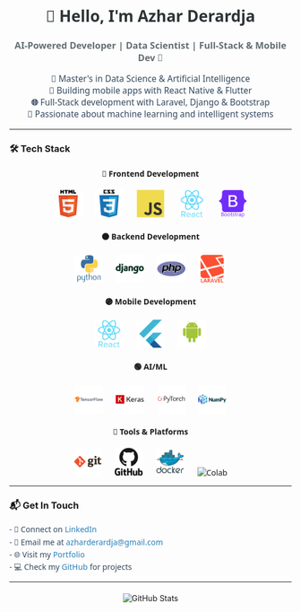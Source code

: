 <h1 align="center" style="font-family: 'Segoe UI', Tahoma, Geneva, Verdana, sans-serif; font-weight: 700; color: #2d3436;">
  👋 Hello, I'm Azhar Derardja
</h1>
<h3 align="center" style="font-family: 'Segoe UI', Tahoma, Geneva, Verdana, sans-serif; font-weight: 600; color: #636e72;">
  AI-Powered Developer | Data Scientist | Full-Stack & Mobile Dev 🚀
</h3>

<p align="center" style="font-family: 'Segoe UI', Tahoma, Geneva, Verdana, sans-serif; font-size: 1.1em; color: #34495e;">
  <strong>🌟</strong> Master's in Data Science & Artificial Intelligence<br>
  <strong>📱</strong> Building mobile apps with React Native & Flutter<br>
  <strong>🌐</strong> Full-Stack development with Laravel, Django & Bootstrap<br>
  <strong>🤖</strong> Passionate about machine learning and intelligent systems
</p>

---



### 🛠️ Tech Stack

<div align="center" style="font-family: 'Segoe UI', Tahoma, Geneva, Verdana, sans-serif;">

#### 🔵 Frontend Development
<p>
  <img src="https://raw.githubusercontent.com/devicons/devicon/master/icons/html5/html5-original-wordmark.svg" alt="HTML5" width="50" height="50" style="margin: 0 10px;"/>
  <img src="https://raw.githubusercontent.com/devicons/devicon/master/icons/css3/css3-original-wordmark.svg" alt="CSS3" width="50" height="50" style="margin: 0 10px;"/>
  <img src="https://raw.githubusercontent.com/devicons/devicon/master/icons/javascript/javascript-original.svg" alt="JavaScript" width="50" height="50" style="margin: 0 10px;"/>
  <img src="https://raw.githubusercontent.com/devicons/devicon/master/icons/react/react-original-wordmark.svg" alt="React" width="50" height="50" style="margin: 0 10px;"/>
  <img src="https://raw.githubusercontent.com/devicons/devicon/master/icons/bootstrap/bootstrap-plain-wordmark.svg" alt="Bootstrap" width="50" height="50" style="margin: 0 10px;"/>
</p>

#### 🟠 Backend Development
<p>
  <img src="https://raw.githubusercontent.com/devicons/devicon/master/icons/python/python-original-wordmark.svg" alt="Python" width="50" height="50" style="margin: 0 10px;"/>
  <img src="https://raw.githubusercontent.com/devicons/devicon/master/icons/django/django-plain-wordmark.svg" alt="Django" width="50" height="50" style="margin: 0 10px;"/>
  <img src="https://raw.githubusercontent.com/devicons/devicon/master/icons/php/php-original.svg" alt="PHP" width="50" height="50" style="margin: 0 10px;"/>
  <img src="https://raw.githubusercontent.com/devicons/devicon/master/icons/laravel/laravel-plain-wordmark.svg" alt="Laravel" width="50" height="50" style="margin: 0 10px;"/>
</p>

#### 🟣 Mobile Development
<p>
  <img src="https://raw.githubusercontent.com/devicons/devicon/master/icons/react/react-original-wordmark.svg" alt="React Native" width="50" height="50" style="margin: 0 10px;"/>
  <img src="https://raw.githubusercontent.com/devicons/devicon/master/icons/flutter/flutter-original.svg" alt="Flutter" width="50" height="50" style="margin: 0 10px;"/>
  <img src="https://raw.githubusercontent.com/devicons/devicon/master/icons/android/android-original-wordmark.svg" alt="Android" width="50" height="50" style="margin: 0 10px;"/>
</p>

#### 🟢 AI/ML
<p>
  <img src="https://raw.githubusercontent.com/devicons/devicon/master/icons/tensorflow/tensorflow-original-wordmark.svg" alt="TensorFlow" width="50" height="50" style="margin: 0 10px;"/>
  <img src="https://raw.githubusercontent.com/devicons/devicon/master/icons/keras/keras-original-wordmark.svg" alt="Keras" width="50" height="50" style="margin: 0 10px;"/>
  <img src="https://raw.githubusercontent.com/devicons/devicon/master/icons/pytorch/pytorch-original-wordmark.svg" alt="PyTorch" width="50" height="50" style="margin: 0 10px;"/>
  <img src="https://raw.githubusercontent.com/devicons/devicon/master/icons/numpy/numpy-original-wordmark.svg" alt="NumPy" width="50" height="50" style="margin: 0 10px;"/>
</p>

#### 🔴 Tools & Platforms
<p>
  <img src="https://raw.githubusercontent.com/devicons/devicon/master/icons/git/git-original-wordmark.svg" alt="Git" width="50" height="50" style="margin: 0 10px;"/>
  <img src="https://raw.githubusercontent.com/devicons/devicon/master/icons/github/github-original-wordmark.svg" alt="GitHub" width="50" height="50" style="margin: 0 10px;"/>
  <img src="https://raw.githubusercontent.com/devicons/devicon/master/icons/docker/docker-original-wordmark.svg" alt="Docker" width="50" height="50" style="margin: 0 10px;"/>
  <img src="https://www.vectorlogo.zone/logos/google_colab/google_colab-icon.svg" alt="Colab" width="50" height="50" style="margin: 0 10px;"/>
</p>
</div>

---

### 📬 Get In Touch
<div style="font-family: 'Segoe UI', Tahoma, Geneva, Verdana, sans-serif; font-size: 1em; color: #34495e; line-height: 1.6;">
  - 💼 Connect on <a href="https://www.linkedin.com/in/azhar-derardja-052a96217/" target="_blank" style="color: #2980b9; text-decoration: none;">LinkedIn</a><br>
  - 📧 Email me at <a href="mailto:azharderardja@gmail.com" style="color: #2980b9; text-decoration: none;">azharderardja@gmail.com</a><br>
  - 🌐 Visit my <a href="https://azharderardja.netlify.app/" target="_blank" style="color: #2980b9; text-decoration: none;">Portfolio</a><br>
  - 💻 Check my <a href="https://github.com/azharderardja" target="_blank" style="color: #2980b9; text-decoration: none;">GitHub</a> for projects
</div>

---


<div align="center" style="margin-top: 20px;">
  <img src="https://github-readme-stats.vercel.app/api?username=azharderardja&show_icons=true&theme=radical" alt="GitHub Stats" />
</div>
